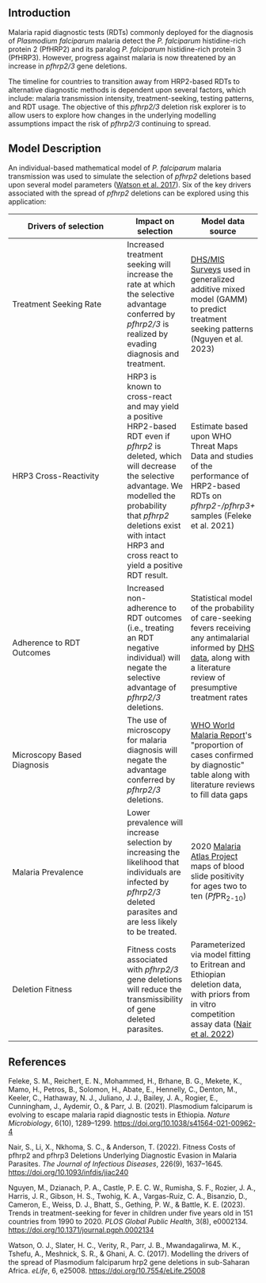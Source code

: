 ## Introduction

Malaria rapid diagnostic tests (RDTs) commonly deployed for the diagnosis of *Plasmodium falciparum* malaria detect the *P. falciparum* histidine-rich protein 2 (PfHRP2) and its paralog *P. falciparum* histidine-rich protein 3 (PfHRP3). However, progress against malaria is now threatened by an increase in *pfhrp2\/3* gene deletions. 

The timeline for countries to transition away from HRP2-based RDTs to alternative diagnostic methods is dependent upon several factors, which include: malaria transmission intensity, treatment-seeking, testing patterns, and RDT usage. The objective of this *pfhrp2\/3* deletion risk explorer is to allow users to explore how changes in the underlying modelling assumptions impact the risk of *pfhrp2\/3* continuing to spread.  

## Model Description

An individual-based mathematical model of *P. falciparum* malaria transmission was used to simulate the selection of *pfhrp2* deletions based upon several model parameters ([Watson et al. 2017](https://doi.org/10.7554/eLife.25008)). Six of the key drivers associated with the spread of *pfhrp2* deletions can be explored using this application:

| <div style="width: 13.5em">Drivers of selection</div> | Impact on selection | Model data source |
| --- | --- | --- |
| Treatment Seeking Rate | Increased treatment seeking will increase the rate at which the selective advantage conferred by *pfhrp2\/3* is realized by evading diagnosis and treatment. | [DHS/MIS Surveys](https://dhsprogram.com/methodology/survey-types/mis.cfm) used in generalized additive mixed model (GAMM) to predict treatment seeking patterns (Nguyen et al. 2023) |
| HRP3 Cross-Reactivity | HRP3 is known to cross-react and may yield a positive HRP2-based RDT even if *pfhrp2* is deleted, which will decrease the selective advantage. We modelled the probability that *pfhrp2* deletions exist with intact HRP3 and cross react to yield a positive RDT result. | Estimate based upon WHO Threat Maps Data and studies of the performance of HRP2-based RDTs on *pfhrp2-\/pfhrp3+* samples (Feleke et al. 2021) |
| Adherence to RDT Outcomes | Increased non-adherence to RDT outcomes (i.e., treating an RDT negative individual) will negate the selective advantage of *pfhrp2\/3* deletions. | Statistical model of the probability of care-seeking fevers receiving any antimalarial informed by [DHS data](https://dhsprogram.com/Data/), along with a literature review of presumptive treatment rates |
| Microscopy Based Diagnosis | The use of microscopy for malaria diagnosis will negate the advantage conferred by *pfhrp2\/3* deletions. | [WHO World Malaria Report](https://www.who.int/teams/global-malaria-programme/reports)'s "proportion of cases confirmed by diagnostic" table along with literature reviews to fill data gaps |
| Malaria Prevalence | Lower prevalence will increase selection by increasing the likelihood that individuals are infected by *pfhrp2\/3* deleted parasites and are less likely to be treated. | 2020 [Malaria Atlas Project](https://malariaatlas.org/) maps of blood slide positivity for ages two to ten (*Pf*PR<sub>2-10</sub>) |
| Deletion Fitness | Fitness costs associated with *pfhrp2\/3* gene deletions will reduce the transmissibility of gene deleted parasites. | Parameterized via model fitting to Eritrean and Ethiopian deletion data, with priors from in vitro competition assay data ([Nair et al. 2022](https://doi.org/10.1093/infdis/jiac240))  |


## References

Feleke, S. M., Reichert, E. N., Mohammed, H., Brhane, B. G., Mekete, K., Mamo, H., Petros, B., Solomon, H., Abate, E., Hennelly, C., Denton, M., Keeler, C., Hathaway, N. J., Juliano, J. J., Bailey, J. A., Rogier, E., Cunningham, J., Aydemir, O., & Parr, J. B. (2021). Plasmodium falciparum is evolving to escape malaria rapid diagnostic tests in Ethiopia. *Nature Microbiology*, 6(10), 1289–1299. https://doi.org/10.1038/s41564-021-00962-4

Nair, S., Li, X., Nkhoma, S. C., & Anderson, T. (2022). Fitness Costs of pfhrp2 and pfhrp3 Deletions Underlying Diagnostic Evasion in Malaria Parasites. *The Journal of Infectious Diseases*, 226(9), 1637–1645. https://doi.org/10.1093/infdis/jiac240

Nguyen, M., Dzianach, P. A., Castle, P. E. C. W., Rumisha, S. F., Rozier, J. A., Harris, J. R., Gibson, H. S., Twohig, K. A., Vargas-Ruiz, C. A., Bisanzio, D., Cameron, E., Weiss, D. J., Bhatt, S., Gething, P. W., & Battle, K. E. (2023). Trends in treatment-seeking for fever in children under five years old in 151 countries from 1990 to 2020. *PLOS Global Public Health*, 3(8), e0002134. https://doi.org/10.1371/journal.pgph.0002134

Watson, O. J., Slater, H. C., Verity, R., Parr, J. B., Mwandagalirwa, M. K., Tshefu, A., Meshnick, S. R., & Ghani, A. C. (2017). Modelling the drivers of the spread of Plasmodium falciparum hrp2 gene deletions in sub-Saharan Africa. *eLife*, 6, e25008. https://doi.org/10.7554/eLife.25008

